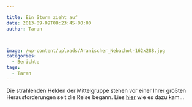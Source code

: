 ```yaml
---

title: Ein Sturm zieht auf
date: 2013-09-09T08:23:45+00:00
author: Taran



image: /wp-content/uploads/Aranischer_Nebachot-162x288.jpg
categories:
  - Berichte
tags:
  - Taran
---
```

Die strahlenden Helden der Mittelgruppe stehen vor einer Ihrer größten Herausforderungen seit die Reise begann. Lies [hier](http://www.phexkinder.de/mittelgruppe/taran-ibn-muhammed-ibn-ayabun-ai-orkhiander/tarans-reisebericht/ "Tarans Reisebericht") wie es dazu kam&#8230;
